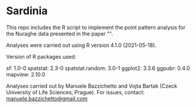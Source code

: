 # Sardinia
This repo includes the R script to implement the point pattern analysis for the Nuraghe data presented in the paper "".

Analyses were carried out using R version 4.1.0 (2021-05-18).

Version of R packages used:
 
sf: 1.0-0
spatstat: 2.3-0
spatstat.random: 3.0-1
ggplot2: 3.3.6
ggpubr: 0.4.0
mapview: 2.10.0

Analyses carried out by Manuele Bazzichetto and Vojta Bartak (Czeck University of Life Sciences, Prague).
For issues, contact: manuele.bazzichetto@gmail.com



